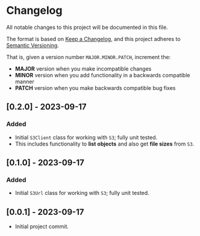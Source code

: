 # Changelog

All notable changes to this project will be documented in this file.

The format is based on [Keep a Changelog](https://keepachangelog.com/en/1.0.0/),
and this project adheres to [Semantic Versioning](https://semver.org/spec/v2.0.0.html).

That is, given a version number `MAJOR.MINOR.PATCH`, increment the:

- **MAJOR** version when you make incompatible changes
- **MINOR** version when you add functionality in a backwards compatible manner
- **PATCH** version when you make backwards compatible bug fixes

## [0.2.0] - 2023-09-17
### Added
- Initial `S3Client` class for working with `S3`; fully unit tested.
- This includes functionality to **list objects** and also get **file sizes** from `S3`.

## [0.1.0] - 2023-09-17
### Added
- Initial `S3Url` class for working with `S3`; fully unit tested.

## [0.0.1] - 2023-09-17
- Initial project commit.
